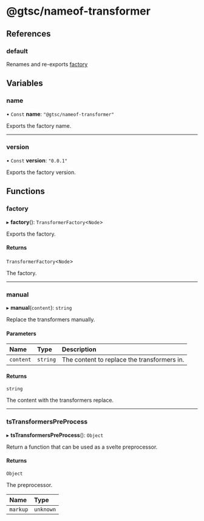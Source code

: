 # @gtsc/nameof-transformer

## References

### default

Renames and re-exports [factory](modules.md#factory)

## Variables

### name

• `Const` **name**: ``"@gtsc/nameof-transformer"``

Exports the factory name.

___

### version

• `Const` **version**: ``"0.0.1"``

Exports the factory version.

## Functions

### factory

▸ **factory**(): `TransformerFactory`\<`Node`\>

Exports the factory.

#### Returns

`TransformerFactory`\<`Node`\>

The factory.

___

### manual

▸ **manual**(`content`): `string`

Replace the transformers manually.

#### Parameters

| Name | Type | Description |
| :------ | :------ | :------ |
| `content` | `string` | The content to replace the transformers in. |

#### Returns

`string`

The content with the transformers replace.

___

### tsTransformersPreProcess

▸ **tsTransformersPreProcess**(): `Object`

Return a function that can be used as a svelte preprocessor.

#### Returns

`Object`

The preprocessor.

| Name | Type |
| :------ | :------ |
| `markup` | `unknown` |
